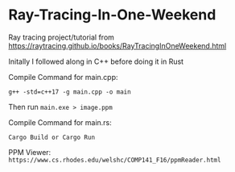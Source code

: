 # Ray-Tracing-In-One-Weekend

Ray tracing project/tutorial from https://raytracing.github.io/books/RayTracingInOneWeekend.html 

Initally I followed along in C++ before doing it in Rust

Compile Command for main.cpp:

```g++ -std=c++17 -g main.cpp -o main```

Then run ```main.exe > image.ppm```

Compile Command for main.rs:

```Cargo Build or Cargo Run```


PPM Viewer:
```https://www.cs.rhodes.edu/welshc/COMP141_F16/ppmReader.html```